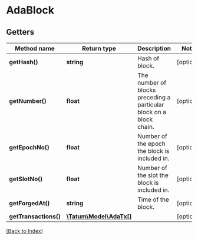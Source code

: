 # AdaBlock

## Getters

Method name | Return type | Description | Notes
------------ | ------------- | ------------- | -------------
**getHash()** | **string** | Hash of block. | [optional]
**getNumber()** | **float** | The number of blocks preceding a particular block on a block chain. | [optional]
**getEpochNo()** | **float** | Number of the epoch the block is included in. | [optional]
**getSlotNo()** | **float** | Number of the slot the block is included in. | [optional]
**getForgedAt()** | **string** | Time of the block. | [optional]
**getTransactions()** | [**\Tatum\Model\AdaTx[]**](AdaTx.md) |  | [optional]

[[Back to Index]](../index.md)
